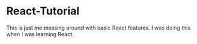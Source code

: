 # React-Tutorial
This is just me messing around with basic React features. I was doing this when I was learning React.
